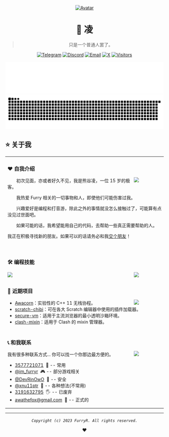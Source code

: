 <div align="center">

[![Avatar](https://avatars.githubusercontent.com/u/55276797?v=4)](https://github.com/FurryR)

# 🐺 凌

> 只是一个普通人罢了。

<div align="center">

[![Telegram](https://img.shields.io/badge/Telegram-blue?style=flat-square&logo=telegram)](#-和我联系) [![Discord](https://img.shields.io/badge/Discord-darkblue?style=flat-square&logo=discord)](#-和我联系) [![Email](https://img.shields.io/badge/Email-green?style=flat-square&logo=gmail)](#-和我联系) [![X](https://img.shields.io/badge/X-black?style=flat-square&logo=X)](#-和我联系) [![Visitors](https://hits.dwyl.com/FurryR/FurryR.svg?style=flat-square)](http://github.com/FurryR)

</div>

<img src="./assets/github-metrics.svg" />

<picture>
  <source media="(prefers-color-scheme: dark)" srcset="./assets/github-contribution-grid-snake-dark.svg" />
  <source media="(prefers-color-scheme: light), (prefers-color-scheme: no-preference)" srcset="./assets/github-contribution-grid-snake.svg" />
  <img src="./assets/github-contribution-grid-snake.svg" />
</picture>

</div>

## ⭐ 关于我

<table>
<tr><td>

### ❤️ 自我介绍

<img align="right" width="88" src="https://openmoji.org/data/color/svg/1F43E.svg" />

&emsp;&emsp;初次见面，亦或者好久不见，我是熊谷凌，一位 15 岁的极客。

&emsp;&emsp;我热爱 Furry 相关的一切事物和人，即使他们可能伤害过我。

&emsp;&emsp;兴趣爱好是编程和打音游，除此之外的事情就没怎么接触过了，可能算有点没见过世面吧。

&emsp;&emsp;如果可能的话，我希望能用自己的代码，去帮助一些真正需要帮助的人。

我正在积极寻找新的朋友。如果可以的话请务必和我[交个朋友](#-和我联系)！<img width=1000 />

</td></tr>
<tr><td>

### 🛠️ 编程技能

<img align="right" width="88" src="https://openmoji.org/data/color/svg/1F431-200D-1F4BB.svg" />

<picture>
  <source
    srcset="https://github-readme-stats.vercel.app/api/wakatime?username=FurryR&layout=compact&text_color=f0f6fc&bg_color=00000000&hide_border=true&hide_title=true"
    media="(prefers-color-scheme: dark)"
  />
  <source
    srcset="https://github-readme-stats.vercel.app/api/wakatime?username=FurryR&layout=compact&text_color=1f2328&bg_color=00000000&hide_border=true&hide_title=true"
    media="(prefers-color-scheme: light), (prefers-color-scheme: no-preference)"
  />
  <img src="https://github-readme-stats.vercel.app/api/wakatime?username=FurryR&layout=compact&text_color=f0f6fc&bg_color=00000000&hide_border=true&hide_title=true" />
</picture>

</td></tr>
<tr><td>

### 🚧 近期项目

<img align="right" width="88" src="https://openmoji.org/data/color/svg/E045.svg" />

- [Awacorn](https://github.com/FurryR/Awacorn)：实验性的 C++ 11 无栈协程。
- [scratch-chibi](https://github.com/SimonShiki/scratch-chibi)：可在各大 Scratch 编辑器中使用的插件加载器。
- [secure-vm](https://github.com/FurryR/secure-vm)：适用于主流浏览器的最小透明沙箱环境。
- [clash-mixin](https://github.com/FurryR/clash-mixin)：适用于 Clash 的 mixin 管理器。

</td></tr>

<tr><td>

### 📞 和我联系

<img align="right" width="88" src="https://openmoji.org/data/color/svg/E040.svg" />

我有很多种联系方式... 你可以找一个你那边最方便的。

- [3577721071](https://qm.qq.com/q/QlGgZqe2aW&personal_qrcode_source=3)&nbsp;&nbsp;📌 -- 常用
- [@im_furryr](discord.com/users/im_furryr)&nbsp;&nbsp;🎮 -- 部分游戏相关
- [@DevRinOwO](https://t.me/DevRinOwO)&nbsp;&nbsp;🔐 -- 安全
- [@xnu11ptr](https://x.com/xnu11ptr)&nbsp;&nbsp;💬 -- 各种想法(不常用)
- [3191632795](https://qm.qq.com/q/GVAI4qOcqO&personal_qrcode_source=3)&nbsp;&nbsp;🖐️ -- 已废弃
- [awathefox@gmail.com](mailto:awathefox@gmail.com)&nbsp;&nbsp;🏢 -- 正式的

</td></tr>

</table>

---

<div align="center">

_`Copyright (c) 2023 FurryR. All rights reserved.`_

❤️

</div>
